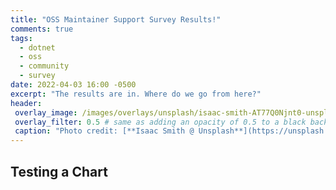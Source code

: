 ```yaml
---
title: "OSS Maintainer Support Survey Results!"
comments: true
tags:
  - dotnet
  - oss
  - community
  - survey
date: 2022-04-03 16:00 -0500
excerpt: "The results are in. Where do we go from here?"
header:
 overlay_image: /images/overlays/unsplash/isaac-smith-AT77Q0Njnt0-unsplash.jpg
 overlay_filter: 0.5 # same as adding an opacity of 0.5 to a black background
 caption: "Photo credit: [**Isaac Smith @ Unsplash**](https://unsplash.com/@isaacmsmith?utm_source=unsplash&utm_medium=referral&utm_content=creditCopyText)"
---
```


## Testing a Chart

<canvas id="myChart" width="200" height="200"></canvas>

<script src="https://cdn.jsdelivr.net/npm/chart.js@3.7.1/dist/chart.min.js"></script>

<script>
const ctx = document.getElementById('myChart').getContext('2d');
const myChart = new Chart(ctx, {
    type: 'bar',
    responsive: true,
    data: {
        labels: [
          'One-time donations', 'Recurring', 'Small Monetary Donations','Larger monetary donations'],
        datasets: [{
            label: '# of Votes',
            data: [19,26,18,21],
            borderWidth: 1
        }]
    },
    options: {
        indexAxis: 'y',
        scales: {
            x: {
                beginAtZero: true
            }
        }
    }
});
</script>
